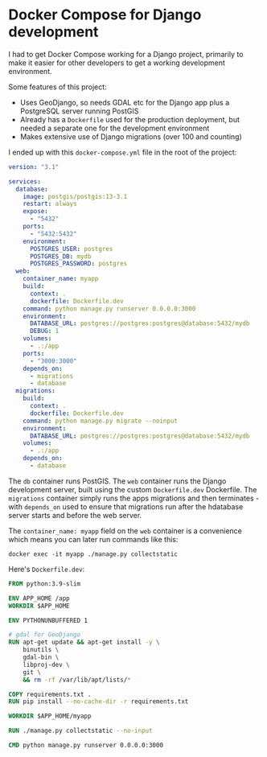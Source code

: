 # Docker Compose for Django development

I had to get Docker Compose working for a Django project, primarily to make it easier for other developers to get a working development environment.

Some features of this project:

- Uses GeoDjango, so needs GDAL etc for the Django app plus a PostgreSQL server running PostGIS
- Already has a `Dockerfile` used for the production deployment, but needed a separate one for the development environment
- Makes extensive use of Django migrations (over 100 and counting)

I ended up with this `docker-compose.yml` file in the root of the project:

```yaml
version: "3.1"

services:
  database:
    image: postgis/postgis:13-3.1
    restart: always
    expose:
      - "5432"
    ports:
      - "5432:5432"
    environment:
      POSTGRES_USER: postgres
      POSTGRES_DB: mydb
      POSTGRES_PASSWORD: postgres
  web:
    container_name: myapp
    build:
      context: .
      dockerfile: Dockerfile.dev
    command: python manage.py runserver 0.0.0.0:3000
    environment:
      DATABASE_URL: postgres://postgres:postgres@database:5432/mydb
      DEBUG: 1
    volumes:
      - .:/app
    ports:
      - "3000:3000"
    depends_on:
      - migrations
      - database
  migrations:
    build:
      context: .
      dockerfile: Dockerfile.dev
    command: python manage.py migrate --noinput
    environment:
      DATABASE_URL: postgres://postgres:postgres@database:5432/mydb
    volumes:
      - .:/app
    depends_on:
      - database
```
The `db` container runs PostGIS. The `web` container runs the Django development server, built using the custom `Dockerfile.dev` Dockerfile. The `migrations` container simply runs the apps migrations and then terminates - with `depends_on` used to ensure that migrations run after the hdatabase server starts and before the web server.

The `container_name: myapp` field on the `web` container is a convenience which means you can later run commands like this:

    docker exec -it myapp ./manage.py collectstatic

Here's `Dockerfile.dev`:

```dockerfile
FROM python:3.9-slim

ENV APP_HOME /app
WORKDIR $APP_HOME

ENV PYTHONUNBUFFERED 1

# gdal for GeoDjango
RUN apt-get update && apt-get install -y \
    binutils \
    gdal-bin \
    libproj-dev \
    git \
    && rm -rf /var/lib/apt/lists/*

COPY requirements.txt .
RUN pip install --no-cache-dir -r requirements.txt

WORKDIR $APP_HOME/myapp

RUN ./manage.py collectstatic --no-input

CMD python manage.py runserver 0.0.0.0:3000
```
